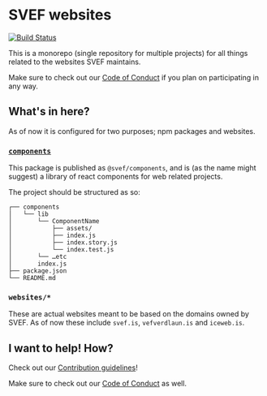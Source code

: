 # SVEF websites

[![Build Status](https://img.shields.io/travis/svef/www/master.svg?style=flat&label=travis%20status)](https://travis-ci.org/svef/www)

This is a monorepo (single repository for multiple projects) for all things related to the websites SVEF maintains.

Make sure to check out our [Code of Conduct]() if you plan on participating in any way.


## What's in here?

As of now it is configured for two purposes; npm packages and websites.


### [`components`]()

This package is published as `@svef/components`, and is (as the name might suggest) a library of react components for web related projects.

The project should be structured as so:

```
┌── components
│   └── lib
│       └── ComponentName
│           ├── assets/
│           ├── index.js
│           ├── index.story.js
│           └── index.test.js
│       └── …etc
│       index.js
├── package.json
└── README.md
```


### `websites/*`

These are actual websites meant to be based on the domains owned by SVEF. As of now these include `svef.is`, `vefverdlaun.is` and `iceweb.is`.


## I want to help! How?

Check out our [Contribution guidelines]()!

Make sure to check out our [Code of Conduct]() as well.


<!--Make sure to not edit below this line, unless intentionally updating links 🙃 🙏 -->

[`components`]: components/
[Contribution guidelines]: .github/CONTRIBUTING.md
[Code of Conduct]: .github/CODE_OF_CONDUCT.md
